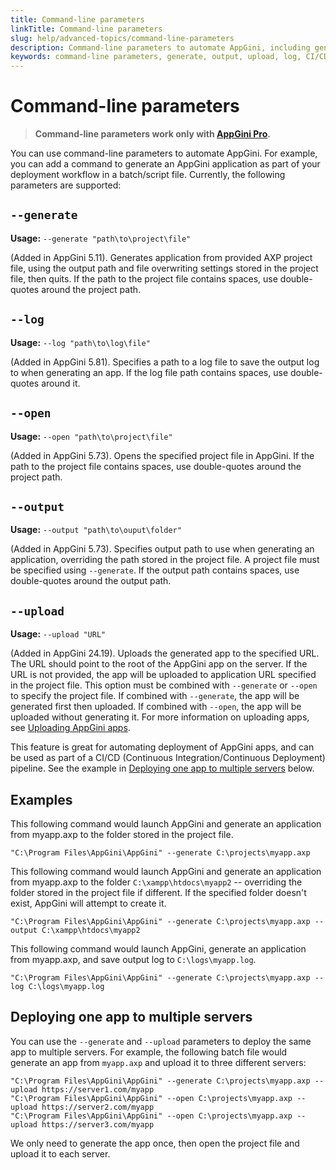 ```yaml
---
title: Command-line parameters
linkTitle: Command-line parameters
slug: help/advanced-topics/command-line-parameters
description: Command-line parameters to automate AppGini, including generating apps from project files, specifying output paths, and uploading apps to servers.
keywords: command-line parameters, generate, output, upload, log, CI/CD, deployment
---
```


# Command-line parameters

> **Command-line parameters work only with [AppGini Pro](https://bigprof.com/appgini/order).**

You can use command-line parameters to automate AppGini. For example, you can add a command to generate an AppGini application as part of your deployment workflow in a batch/script file. Currently, the following parameters are supported:

## `--generate`

**Usage:** `--generate "path\to\project\file"`

(Added in AppGini 5.11). Generates application from provided AXP project file, using the output path and file overwriting settings stored in the project file, then quits. If the path to the project file contains spaces, use double-quotes around the project path.

## `--log`  

**Usage:** `--log "path\to\log\file"`

(Added in AppGini 5.81). Specifies a path to a log file to save the output log to when generating an app. If the log file path contains spaces, use double-quotes around it.

## `--open`

**Usage:** `--open "path\to\project\file"`

(Added in AppGini 5.73). Opens the specified project file in AppGini. If the path to the project file contains spaces, use double-quotes around the project path.

## `--output`  

**Usage:** `--output "path\to\ouput\folder"`

(Added in AppGini 5.73). Specifies output path to use when generating an application, overriding the path stored in the project file. A project file must be specified using `--generate`. If the output path contains spaces, use double-quotes around the output path.

## `--upload`

**Usage:** `--upload "URL"`

(Added in AppGini 24.19). Uploads the generated app to the specified URL. The URL should point to the root of the AppGini app on the server. If the URL is not provided, the app will be uploaded to application URL specified in the project file. This option must be combined with `--generate` or `--open` to specify the project file. If combined with `--generate`, the app will be generated first then uploaded. If combined with `--open`, the app will be uploaded without generating it. For more information on uploading apps, see [Uploading AppGini apps](../application-uploader.md).

This feature is great for automating deployment of AppGini apps, and can be used as part of a CI/CD (Continuous Integration/Continuous Deployment) pipeline. See the example in [Deploying one app to multiple servers](#deploying-one-app-to-multiple-servers) below.

## Examples

This following command would launch AppGini and generate an application from myapp.axp to the folder stored in the project file.

```batch
"C:\Program Files\AppGini\AppGini" --generate C:\projects\myapp.axp
```

This following command would launch AppGini and generate an application from myapp.axp to the folder `C:\xampp\htdocs\myapp2` -- overriding the folder stored in the project file if different. If the specified folder doesn't exist, AppGini will attempt to create it.

```batch
"C:\Program Files\AppGini\AppGini" --generate C:\projects\myapp.axp --output C:\xampp\htdocs\myapp2
```

This following command would launch AppGini, generate an application from myapp.axp, and save output log to `C:\logs\myapp.log`.

```batch
"C:\Program Files\AppGini\AppGini" --generate C:\projects\myapp.axp --log C:\logs\myapp.log
```

## Deploying one app to multiple servers

You can use the `--generate` and `--upload` parameters to deploy the same app to multiple servers. For example, the following batch file would generate an app from `myapp.axp` and upload it to three different servers:

```batch
"C:\Program Files\AppGini\AppGini" --generate C:\projects\myapp.axp --upload https://server1.com/myapp
"C:\Program Files\AppGini\AppGini" --open C:\projects\myapp.axp --upload https://server2.com/myapp
"C:\Program Files\AppGini\AppGini" --open C:\projects\myapp.axp --upload https://server3.com/myapp
```

We only need to generate the app once, then open the project file and upload it to each server.

